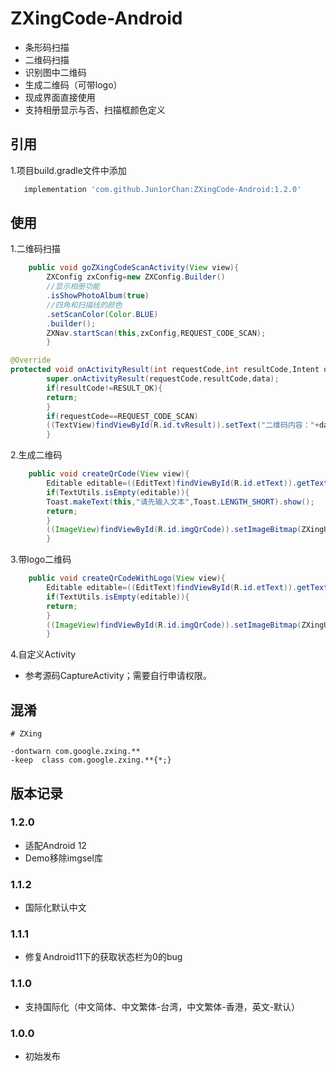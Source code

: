 # ZXingCode-Android

- 条形码扫描
- 二维码扫描
- 识别图中二维码
- 生成二维码（可带logo）
- 现成界面直接使用
- 支持相册显示与否、扫描框颜色定义

## 引用

1.项目build.gradle文件中添加

```gradle
   implementation 'com.github.Jun1orChan:ZXingCode-Android:1.2.0'
 ```

## 使用

1.二维码扫描

```java
    public void goZXingCodeScanActivity(View view){
        ZXConfig zxConfig=new ZXConfig.Builder()
        //显示相册功能
        .isShowPhotoAlbum(true)
        //四角和扫描线的颜色
        .setScanColor(Color.BLUE)
        .builder();
        ZXNav.startScan(this,zxConfig,REQUEST_CODE_SCAN);
        }

@Override
protected void onActivityResult(int requestCode,int resultCode,Intent data){
        super.onActivityResult(requestCode,resultCode,data);
        if(resultCode!=RESULT_OK){
        return;
        }
        if(requestCode==REQUEST_CODE_SCAN)
        ((TextView)findViewById(R.id.tvResult)).setText("二维码内容："+data.getStringExtra(ZXNav.KEY_CODE_CONTENT));
        }

 ```

2.生成二维码

```java
    public void createQrCode(View view){
        Editable editable=((EditText)findViewById(R.id.etText)).getText();
        if(TextUtils.isEmpty(editable)){
        Toast.makeText(this,"请先输入文本",Toast.LENGTH_SHORT).show();
        return;
        }
        ((ImageView)findViewById(R.id.imgQrCode)).setImageBitmap(ZXingUtil.createQRImage(editable.toString()));
        }
```

3.带logo二维码

```java
    public void createQrCodeWithLogo(View view){
        Editable editable=((EditText)findViewById(R.id.etText)).getText();
        if(TextUtils.isEmpty(editable)){
        return;
        }
        ((ImageView)findViewById(R.id.imgQrCode)).setImageBitmap(ZXingUtil.createQRCodeWithLogo(editable.toString(),BitmapFactory.decodeResource(getResources(),R.mipmap.imgsel_take_photo)));
        }

```

4.自定义Activity

- 参考源码CaptureActivity；需要自行申请权限。

## 混淆

```text
# ZXing

-dontwarn com.google.zxing.**
-keep  class com.google.zxing.**{*;}

```

## 版本记录

### 1.2.0

- 适配Android 12
- Demo移除imgsel库

### 1.1.2

- 国际化默认中文

### 1.1.1

- 修复Android11下的获取状态栏为0的bug

### 1.1.0

- 支持国际化（中文简体、中文繁体-台湾，中文繁体-香港，英文-默认）

### 1.0.0

- 初始发布
